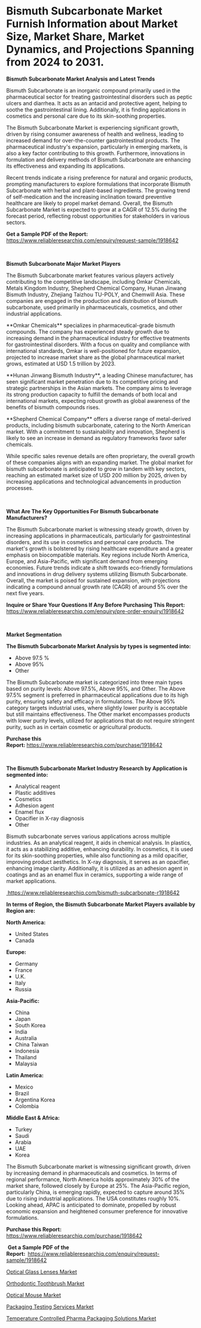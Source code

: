 <p><h1>Bismuth Subcarbonate Market Furnish Information about Market Size, Market Share, Market Dynamics, and Projections Spanning from 2024 to 2031.</h1></p><p><strong>Bismuth Subcarbonate Market Analysis and Latest Trends</strong></p>
<p><p>Bismuth Subcarbonate is an inorganic compound primarily used in the pharmaceutical sector for treating gastrointestinal disorders such as peptic ulcers and diarrhea. It acts as an antacid and protective agent, helping to soothe the gastrointestinal lining. Additionally, it is finding applications in cosmetics and personal care due to its skin-soothing properties.</p><p>The Bismuth Subcarbonate Market is experiencing significant growth, driven by rising consumer awareness of health and wellness, leading to increased demand for over-the-counter gastrointestinal products. The pharmaceutical industry's expansion, particularly in emerging markets, is also a key factor contributing to this growth. Furthermore, innovations in formulation and delivery methods of Bismuth Subcarbonate are enhancing its effectiveness and expanding its applications.</p><p>Recent trends indicate a rising preference for natural and organic products, prompting manufacturers to explore formulations that incorporate Bismuth Subcarbonate with herbal and plant-based ingredients. The growing trend of self-medication and the increasing inclination toward preventive healthcare are likely to propel market demand. Overall, the Bismuth Subcarbonate Market is expected to grow at a CAGR of 12.5% during the forecast period, reflecting robust opportunities for stakeholders in various sectors.</p></p>
<p><strong>Get a Sample PDF of the Report:&nbsp;</strong> <a href="https://www.reliableresearchiq.com/enquiry/request-sample/1918642?utm_campaign=1123&utm_medium=2&utm_source=Github&utm_content=ia&utm_term=13112024&utm_id=bismuth-subcarbonate">https://www.reliableresearchiq.com/enquiry/request-sample/1918642</a></p>
<p>&nbsp;</p>
<p><strong>Bismuth Subcarbonate Major Market Players</strong></p>
<p><p>The Bismuth Subcarbonate market features various players actively contributing to the competitive landscape, including Omkar Chemicals, Metals Kingdom Industry, Shepherd Chemical Company, Hunan Jinwang Bismuth Industry, Zhejiang Taizhou TU-POLY, and Chemwill Asia. These companies are engaged in the production and distribution of bismuth subcarbonate, used primarily in pharmaceuticals, cosmetics, and other industrial applications.</p><p>**Omkar Chemicals** specializes in pharmaceutical-grade bismuth compounds. The company has experienced steady growth due to increasing demand in the pharmaceutical industry for effective treatments for gastrointestinal disorders. With a focus on quality and compliance with international standards, Omkar is well-positioned for future expansion, projected to increase market share as the global pharmaceutical market grows, estimated at USD 1.5 trillion by 2023.</p><p>**Hunan Jinwang Bismuth Industry**, a leading Chinese manufacturer, has seen significant market penetration due to its competitive pricing and strategic partnerships in the Asian markets. The company aims to leverage its strong production capacity to fulfill the demands of both local and international markets, expecting robust growth as global awareness of the benefits of bismuth compounds rises.</p><p>**Shepherd Chemical Company** offers a diverse range of metal-derived products, including bismuth subcarbonate, catering to the North American market. With a commitment to sustainability and innovation, Shepherd is likely to see an increase in demand as regulatory frameworks favor safer chemicals.</p><p>While specific sales revenue details are often proprietary, the overall growth of these companies aligns with an expanding market. The global market for bismuth subcarbonate is anticipated to grow in tandem with key sectors, reaching an estimated market size of USD 200 million by 2025, driven by increasing applications and technological advancements in production processes.</p></p>
<p>&nbsp;</p>
<p><strong>What Are The Key Opportunities For Bismuth Subcarbonate Manufacturers?</strong></p>
<p><p>The Bismuth Subcarbonate market is witnessing steady growth, driven by increasing applications in pharmaceuticals, particularly for gastrointestinal disorders, and its use in cosmetics and personal care products. The market's growth is bolstered by rising healthcare expenditure and a greater emphasis on biocompatible materials. Key regions include North America, Europe, and Asia-Pacific, with significant demand from emerging economies. Future trends indicate a shift towards eco-friendly formulations and innovations in drug delivery systems utilizing Bismuth Subcarbonate. Overall, the market is poised for sustained expansion, with projections indicating a compound annual growth rate (CAGR) of around 5% over the next five years.</p></p>
<p><strong>Inquire or Share Your Questions If Any Before Purchasing This Report:</strong> <a href="https://www.reliableresearchiq.com/enquiry/pre-order-enquiry/1918642?utm_campaign=1123&utm_medium=2&utm_source=Github&utm_content=ia&utm_term=13112024&utm_id=bismuth-subcarbonate">https://www.reliableresearchiq.com/enquiry/pre-order-enquiry/1918642</a></p>
<p>&nbsp;</p>
<p><strong>Market Segmentation</strong></p>
<p><strong>The Bismuth Subcarbonate Market Analysis by types is segmented into:</strong></p>
<p><ul><li>Above 97.5 %</li><li>Above 95%</li><li>Other</li></ul></p>
<p><p>The Bismuth Subcarbonate market is categorized into three main types based on purity levels: Above 97.5%, Above 95%, and Other. The Above 97.5% segment is preferred in pharmaceutical applications due to its high purity, ensuring safety and efficacy in formulations. The Above 95% category targets industrial uses, where slightly lower purity is acceptable but still maintains effectiveness. The Other market encompasses products with lower purity levels, utilized for applications that do not require stringent purity, such as in certain cosmetic or agricultural products.</p></p>
<p><strong>Purchase this Report:&nbsp;</strong><a href="https://www.reliableresearchiq.com/purchase/1918642?utm_campaign=1123&utm_medium=2&utm_source=Github&utm_content=ia&utm_term=13112024&utm_id=bismuth-subcarbonate">https://www.reliableresearchiq.com/purchase/1918642</a></p>
<p>&nbsp;</p>
<p><strong>The Bismuth Subcarbonate Market Industry Research by Application is segmented into:</strong></p>
<p><ul><li>Analytical reagent</li><li>Plastic additives</li><li>Cosmetics</li><li>Adhesion agent</li><li>Enamel flux</li><li>Opacifier in X-ray diagnosis</li><li>Other</li></ul></p>
<p><p>Bismuth subcarbonate serves various applications across multiple industries. As an analytical reagent, it aids in chemical analysis. In plastics, it acts as a stabilizing additive, enhancing durability. In cosmetics, it is used for its skin-soothing properties, while also functioning as a mild opacifier, improving product aesthetics. In X-ray diagnosis, it serves as an opacifier, enhancing image clarity. Additionally, it is utilized as an adhesion agent in coatings and as an enamel flux in ceramics, supporting a wide range of market applications.</p></p>
<p><a href="https://www.reliableresearchiq.com/bismuth-subcarbonate-r1918642?utm_campaign=1123&utm_medium=2&utm_source=Github&utm_content=ia&utm_term=13112024&utm_id=bismuth-subcarbonate">&nbsp;https://www.reliableresearchiq.com/bismuth-subcarbonate-r1918642</a></p>
<p><strong>In terms of Region, the Bismuth Subcarbonate Market Players available by Region are:</strong></p>
<p>
    <p> <strong> North America: </strong>
        <ul>
            <li>United States</li>
            <li>Canada</li>
        </ul>
        </p> 
    <p> <strong> Europe: </strong>
        <ul>
            <li>Germany</li>
            <li>France</li>
            <li>U.K.</li>
            <li>Italy</li>
            <li>Russia</li>
        </ul>
        </p> 
    <p> <strong> Asia-Pacific: </strong>
        <ul>
            <li>China</li>
            <li>Japan</li>
            <li>South Korea</li>
            <li>India</li>
            <li>Australia</li>
            <li>China Taiwan</li>
            <li>Indonesia</li>
            <li>Thailand</li>
            <li>Malaysia</li>
        </ul>
        </p> 
    <p> <strong> Latin America: </strong>
        <ul>
            <li>Mexico</li>
            <li>Brazil</li>
            <li>Argentina Korea</li>
            <li>Colombia</li>
        </ul>
        </p> 
    <p> <strong> Middle East & Africa: </strong>
        <ul>
            <li>Turkey</li>
            <li>Saudi</li>
            <li>Arabia</li>
            <li>UAE</li>
            <li>Korea</li>
        </ul>
    </p>
    </p>
<p><p>The Bismuth Subcarbonate market is witnessing significant growth, driven by increasing demand in pharmaceuticals and cosmetics. In terms of regional performance, North America holds approximately 30% of the market share, followed closely by Europe at 25%. The Asia-Pacific region, particularly China, is emerging rapidly, expected to capture around 35% due to rising industrial applications. The USA constitutes roughly 10%. Looking ahead, APAC is anticipated to dominate, propelled by robust economic expansion and heightened consumer preference for innovative formulations.</p></p>
<p><strong>Purchase this Report: </strong><a href="https://www.reliableresearchiq.com/purchase/1918642?utm_campaign=1123&utm_medium=2&utm_source=Github&utm_content=ia&utm_term=13112024&utm_id=bismuth-subcarbonate">https://www.reliableresearchiq.com/purchase/1918642</a></p>
<p>&nbsp;<strong>Get a Sample PDF of the Report:&nbsp;&nbsp;</strong><a href="https://www.reliableresearchiq.com/enquiry/request-sample/1918642?utm_campaign=1123&utm_medium=2&utm_source=Github&utm_content=ia&utm_term=13112024&utm_id=bismuth-subcarbonate">https://www.reliableresearchiq.com/enquiry/request-sample/1918642</a></p>
<p><strong></strong></p>
<p><p><a href="https://www.linkedin.com/pulse/optical-glass-lenses-market-pulse-149-expansion-blueprint-2024-2031-wobaf?utm_campaign=1123&utm_medium=2&utm_source=Github&utm_content=ia&utm_term=13112024&utm_id=bismuth-subcarbonate">Optical Glass Lenses Market</a></p><p><a href="https://www.linkedin.com/pulse/global-orthodontic-toothbrush-market-trends-innovations-4jemf?utm_campaign=1123&utm_medium=2&utm_source=Github&utm_content=ia&utm_term=13112024&utm_id=bismuth-subcarbonate">Orthodontic Toothbrush Market</a></p><p><a href="https://www.linkedin.com/pulse/global-optical-mouse-market-exploring-share-trends-future-growth-vlvqf?utm_campaign=1123&utm_medium=2&utm_source=Github&utm_content=ia&utm_term=13112024&utm_id=bismuth-subcarbonate">Optical Mouse Market</a></p><p><a href="https://issuu.com/reportprime-2/docs/packaging-testing-services-market-s_e6ea107f3acb27?utm_campaign=1123&utm_medium=2&utm_source=Github&utm_content=ia&utm_term=13112024&utm_id=bismuth-subcarbonate">Packaging Testing Services Market</a></p><p><a href="https://issuu.com/reportprime-2/docs/temperature-controlled-pharma-packa_48365026695cf0?utm_campaign=1123&utm_medium=2&utm_source=Github&utm_content=ia&utm_term=13112024&utm_id=bismuth-subcarbonate">Temperature Controlled Pharma Packaging Solutions Market</a></p></p>